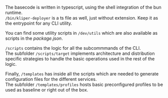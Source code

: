 The basecode is written in typescript, using the shell integration of the bun runtime.  
`/bin/kliper-deployer` is a ts file as well, just without extension. Keep it as the entrypoint for any CLI utility.

You can find some utility scripts in `/dev/utils` which are also available as scripts in the _package.json_.

`/scripts` contains the logic for all the subcommmands of the CLI.  
The subfolder `/scripts/target` implements architecture and distribution specific strategies to handle the basic operations used in the rest of the logic.

Finally, `/templates` has inside all the scripts which are needed to generate configuration files for the different services.  
The subfolder `/templates/profiles` hosts basic preconfigured profiles to be used as baseline or right out of the box.
